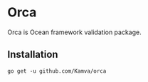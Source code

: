 # Orca

Orca is Ocean framework validation package.

## Installation

```
go get -u github.com/Kamva/orca
```
